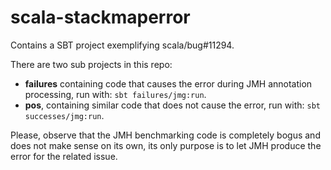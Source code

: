 # scala-stackmaperror
Contains a SBT project exemplifying scala/bug#11294.

There are two sub projects in this repo: 
* **failures** containing code that causes the error during JMH annotation processing, run with: `sbt failures/jmg:run`.
* **pos**, containing similar code that does not cause the error, run with: `sbt successes/jmg:run`.

Please, observe that the JMH benchmarking code is completely bogus and does not make sense on its own, its only purpose is to let JMH produce the error for the related issue.